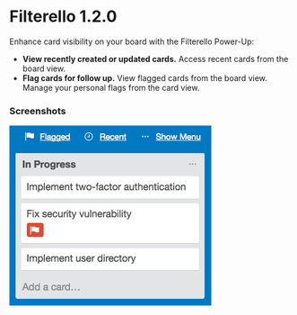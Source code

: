 # Filterello 1.2.0

Enhance card visibility on your board with the Filterello Power-Up:

* **View recently created or updated cards.** Access recent cards from the board view.
* **Flag cards for follow up.** View flagged cards from the board view. Manage your personal flags from the card view.

### Screenshots

![Filterello Board View](./images/filterello-board-view-screenshot.png)
